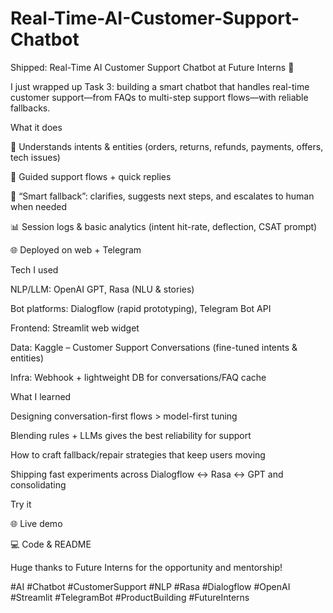 # Real-Time-AI-Customer-Support-Chatbot

Shipped: Real-Time AI Customer Support Chatbot
at Future Interns 🚀

I just wrapped up Task 3: building a smart chatbot that handles real-time customer support—from FAQs to multi-step support flows—with reliable fallbacks.

What it does

🤝 Understands intents & entities (orders, returns, refunds, payments, offers, tech issues)

🧭 Guided support flows + quick replies

🧠 “Smart fallback”: clarifies, suggests next steps, and escalates to human when needed

📊 Session logs & basic analytics (intent hit-rate, deflection, CSAT prompt)

🌐 Deployed on web + Telegram

Tech I used

NLP/LLM: OpenAI GPT, Rasa (NLU & stories)

Bot platforms: Dialogflow (rapid prototyping), Telegram Bot API

Frontend: Streamlit web widget

Data: Kaggle – Customer Support Conversations (fine-tuned intents & entities)

Infra: Webhook + lightweight DB for conversations/FAQ cache

What I learned

Designing conversation-first flows > model-first tuning

Blending rules + LLMs gives the best reliability for support

How to craft fallback/repair strategies that keep users moving

Shipping fast experiments across Dialogflow ↔ Rasa ↔ GPT and consolidating

Try it

🌐 Live demo

💻 Code & README

Huge thanks to Future Interns for the opportunity and mentorship!

#AI #Chatbot #CustomerSupport #NLP #Rasa #Dialogflow #OpenAI #Streamlit #TelegramBot #ProductBuilding #FutureInterns
